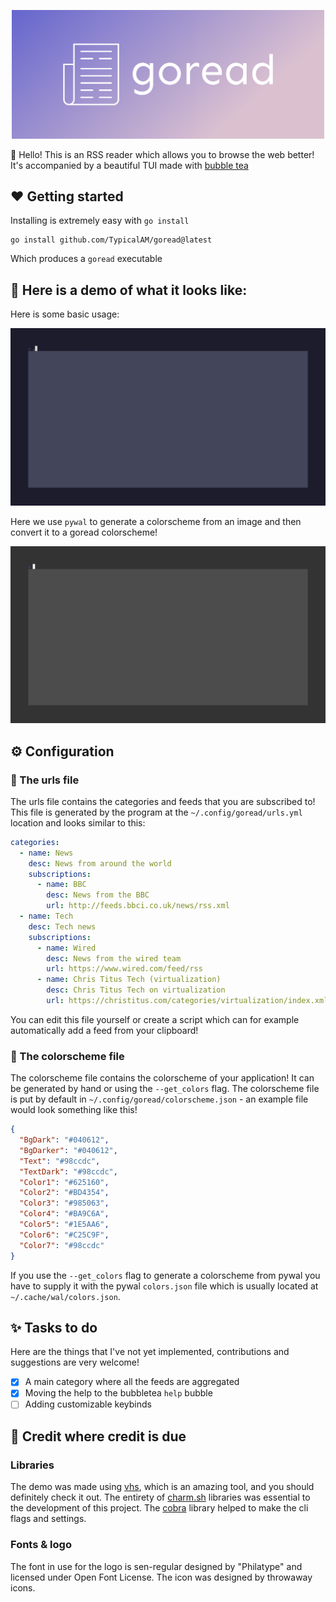 <p align="center">
    <img width="500" src="assets/cover.png" />
</p>

👋 Hello! This is an RSS reader which allows you to browse the web better! It's accompanied by a beautiful TUI made
with [bubble tea](https://github.com/charmbracelet/bubbletea)

## ❤️ Getting started

Installing is extremely easy with `go install`

```
go install github.com/TypicalAM/goread@latest
```

Which produces a `goread` executable

## 📸 Here is a demo of what it looks like:

Here is some basic usage:

<p align="center">
    <img width="700" src="assets/example1.gif" />
</p>

Here we use `pywal` to generate a colorscheme from an image and then convert it to a goread colorscheme!

<p align="center">
    <img width="700" src="assets/example2.gif" />
</p>

## ⚙️ Configuration

### 📝 The urls file

The urls file contains the categories and feeds that you are subscribed to! This file is generated by the program at
the `~/.config/goread/urls.yml` location and looks similar to this:

```yaml
categories:
  - name: News
    desc: News from around the world
    subscriptions:
      - name: BBC
        desc: News from the BBC
        url: http://feeds.bbci.co.uk/news/rss.xml
  - name: Tech
    desc: Tech news
    subscriptions:
      - name: Wired
        desc: News from the wired team
        url: https://www.wired.com/feed/rss
      - name: Chris Titus Tech (virtualization)
        desc: Chris Titus Tech on virtualization
        url: https://christitus.com/categories/virtualization/index.xml
```

You can edit this file yourself or create a script which can for example automatically add a feed from your clipboard!

### 🌃 The colorscheme file

The colorscheme file contains the colorscheme of your application! It can be generated by hand or using
the `--get_colors` flag. The colorscheme file is put by default in `~/.config/goread/colorscheme.json` - an example file
would look something like this!

```json
{
  "BgDark": "#040612",
  "BgDarker": "#040612",
  "Text": "#98ccdc",
  "TextDark": "#98ccdc",
  "Color1": "#625160",
  "Color2": "#BD4354",
  "Color3": "#985063",
  "Color4": "#BA9C6A",
  "Color5": "#1E5AA6",
  "Color6": "#C25C9F",
  "Color7": "#98ccdc"
}
```

If you use the `--get_colors` flag to generate a colorscheme from pywal you have to supply it with the
pywal `colors.json` file which is usually located at `~/.cache/wal/colors.json`.

## ✨ Tasks to do

Here are the things that I've not yet implemented, contributions and suggestions are very welcome!

- [X] A main category where all the feeds are aggregated
- [X] Moving the help to the bubbletea `help` bubble
- [ ] Adding customizable keybinds

## 💁 Credit where credit is due

### Libraries

The demo was made using [vhs](https://github.com/charmbracelet/vhs/), which is an amazing tool, and you should
definitely check it out. The entirety of [charm.sh](https://charm.sh) libraries was essential to the development of this
project. The [cobra](https://github.com/spf13/cobra/) library helped to make the cli flags and settings.

### Fonts & logo

The font in use for the logo is sen-regular designed by "Philatype" and licensed under Open Font License. The icon was
designed by throwaway icons.

